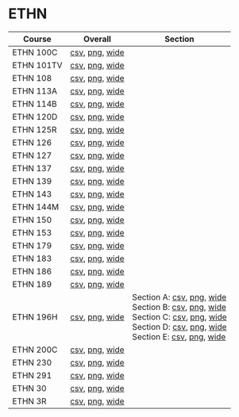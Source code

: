 # ETHN

| Course | Overall | Section |
| ------ | ------- | ------- |
| ETHN 100C | [csv](https://github.com/UCSD-Historical-Enrollment-Data/2024Spring/blob/main/overall/ETHN%20100C.csv), [png](https://raw.githubusercontent.com/UCSD-Historical-Enrollment-Data/2024Spring/main/plot_overall/ETHN%20100C.png), [wide](https://raw.githubusercontent.com/UCSD-Historical-Enrollment-Data/2024Spring/main/plot_overall_wide/ETHN%20100C.png) |  |
| ETHN 101TV | [csv](https://github.com/UCSD-Historical-Enrollment-Data/2024Spring/blob/main/overall/ETHN%20101TV.csv), [png](https://raw.githubusercontent.com/UCSD-Historical-Enrollment-Data/2024Spring/main/plot_overall/ETHN%20101TV.png), [wide](https://raw.githubusercontent.com/UCSD-Historical-Enrollment-Data/2024Spring/main/plot_overall_wide/ETHN%20101TV.png) |  |
| ETHN 108 | [csv](https://github.com/UCSD-Historical-Enrollment-Data/2024Spring/blob/main/overall/ETHN%20108.csv), [png](https://raw.githubusercontent.com/UCSD-Historical-Enrollment-Data/2024Spring/main/plot_overall/ETHN%20108.png), [wide](https://raw.githubusercontent.com/UCSD-Historical-Enrollment-Data/2024Spring/main/plot_overall_wide/ETHN%20108.png) |  |
| ETHN 113A | [csv](https://github.com/UCSD-Historical-Enrollment-Data/2024Spring/blob/main/overall/ETHN%20113A.csv), [png](https://raw.githubusercontent.com/UCSD-Historical-Enrollment-Data/2024Spring/main/plot_overall/ETHN%20113A.png), [wide](https://raw.githubusercontent.com/UCSD-Historical-Enrollment-Data/2024Spring/main/plot_overall_wide/ETHN%20113A.png) |  |
| ETHN 114B | [csv](https://github.com/UCSD-Historical-Enrollment-Data/2024Spring/blob/main/overall/ETHN%20114B.csv), [png](https://raw.githubusercontent.com/UCSD-Historical-Enrollment-Data/2024Spring/main/plot_overall/ETHN%20114B.png), [wide](https://raw.githubusercontent.com/UCSD-Historical-Enrollment-Data/2024Spring/main/plot_overall_wide/ETHN%20114B.png) |  |
| ETHN 120D | [csv](https://github.com/UCSD-Historical-Enrollment-Data/2024Spring/blob/main/overall/ETHN%20120D.csv), [png](https://raw.githubusercontent.com/UCSD-Historical-Enrollment-Data/2024Spring/main/plot_overall/ETHN%20120D.png), [wide](https://raw.githubusercontent.com/UCSD-Historical-Enrollment-Data/2024Spring/main/plot_overall_wide/ETHN%20120D.png) |  |
| ETHN 125R | [csv](https://github.com/UCSD-Historical-Enrollment-Data/2024Spring/blob/main/overall/ETHN%20125R.csv), [png](https://raw.githubusercontent.com/UCSD-Historical-Enrollment-Data/2024Spring/main/plot_overall/ETHN%20125R.png), [wide](https://raw.githubusercontent.com/UCSD-Historical-Enrollment-Data/2024Spring/main/plot_overall_wide/ETHN%20125R.png) |  |
| ETHN 126 | [csv](https://github.com/UCSD-Historical-Enrollment-Data/2024Spring/blob/main/overall/ETHN%20126.csv), [png](https://raw.githubusercontent.com/UCSD-Historical-Enrollment-Data/2024Spring/main/plot_overall/ETHN%20126.png), [wide](https://raw.githubusercontent.com/UCSD-Historical-Enrollment-Data/2024Spring/main/plot_overall_wide/ETHN%20126.png) |  |
| ETHN 127 | [csv](https://github.com/UCSD-Historical-Enrollment-Data/2024Spring/blob/main/overall/ETHN%20127.csv), [png](https://raw.githubusercontent.com/UCSD-Historical-Enrollment-Data/2024Spring/main/plot_overall/ETHN%20127.png), [wide](https://raw.githubusercontent.com/UCSD-Historical-Enrollment-Data/2024Spring/main/plot_overall_wide/ETHN%20127.png) |  |
| ETHN 137 | [csv](https://github.com/UCSD-Historical-Enrollment-Data/2024Spring/blob/main/overall/ETHN%20137.csv), [png](https://raw.githubusercontent.com/UCSD-Historical-Enrollment-Data/2024Spring/main/plot_overall/ETHN%20137.png), [wide](https://raw.githubusercontent.com/UCSD-Historical-Enrollment-Data/2024Spring/main/plot_overall_wide/ETHN%20137.png) |  |
| ETHN 139 | [csv](https://github.com/UCSD-Historical-Enrollment-Data/2024Spring/blob/main/overall/ETHN%20139.csv), [png](https://raw.githubusercontent.com/UCSD-Historical-Enrollment-Data/2024Spring/main/plot_overall/ETHN%20139.png), [wide](https://raw.githubusercontent.com/UCSD-Historical-Enrollment-Data/2024Spring/main/plot_overall_wide/ETHN%20139.png) |  |
| ETHN 143 | [csv](https://github.com/UCSD-Historical-Enrollment-Data/2024Spring/blob/main/overall/ETHN%20143.csv), [png](https://raw.githubusercontent.com/UCSD-Historical-Enrollment-Data/2024Spring/main/plot_overall/ETHN%20143.png), [wide](https://raw.githubusercontent.com/UCSD-Historical-Enrollment-Data/2024Spring/main/plot_overall_wide/ETHN%20143.png) |  |
| ETHN 144M | [csv](https://github.com/UCSD-Historical-Enrollment-Data/2024Spring/blob/main/overall/ETHN%20144M.csv), [png](https://raw.githubusercontent.com/UCSD-Historical-Enrollment-Data/2024Spring/main/plot_overall/ETHN%20144M.png), [wide](https://raw.githubusercontent.com/UCSD-Historical-Enrollment-Data/2024Spring/main/plot_overall_wide/ETHN%20144M.png) |  |
| ETHN 150 | [csv](https://github.com/UCSD-Historical-Enrollment-Data/2024Spring/blob/main/overall/ETHN%20150.csv), [png](https://raw.githubusercontent.com/UCSD-Historical-Enrollment-Data/2024Spring/main/plot_overall/ETHN%20150.png), [wide](https://raw.githubusercontent.com/UCSD-Historical-Enrollment-Data/2024Spring/main/plot_overall_wide/ETHN%20150.png) |  |
| ETHN 153 | [csv](https://github.com/UCSD-Historical-Enrollment-Data/2024Spring/blob/main/overall/ETHN%20153.csv), [png](https://raw.githubusercontent.com/UCSD-Historical-Enrollment-Data/2024Spring/main/plot_overall/ETHN%20153.png), [wide](https://raw.githubusercontent.com/UCSD-Historical-Enrollment-Data/2024Spring/main/plot_overall_wide/ETHN%20153.png) |  |
| ETHN 179 | [csv](https://github.com/UCSD-Historical-Enrollment-Data/2024Spring/blob/main/overall/ETHN%20179.csv), [png](https://raw.githubusercontent.com/UCSD-Historical-Enrollment-Data/2024Spring/main/plot_overall/ETHN%20179.png), [wide](https://raw.githubusercontent.com/UCSD-Historical-Enrollment-Data/2024Spring/main/plot_overall_wide/ETHN%20179.png) |  |
| ETHN 183 | [csv](https://github.com/UCSD-Historical-Enrollment-Data/2024Spring/blob/main/overall/ETHN%20183.csv), [png](https://raw.githubusercontent.com/UCSD-Historical-Enrollment-Data/2024Spring/main/plot_overall/ETHN%20183.png), [wide](https://raw.githubusercontent.com/UCSD-Historical-Enrollment-Data/2024Spring/main/plot_overall_wide/ETHN%20183.png) |  |
| ETHN 186 | [csv](https://github.com/UCSD-Historical-Enrollment-Data/2024Spring/blob/main/overall/ETHN%20186.csv), [png](https://raw.githubusercontent.com/UCSD-Historical-Enrollment-Data/2024Spring/main/plot_overall/ETHN%20186.png), [wide](https://raw.githubusercontent.com/UCSD-Historical-Enrollment-Data/2024Spring/main/plot_overall_wide/ETHN%20186.png) |  |
| ETHN 189 | [csv](https://github.com/UCSD-Historical-Enrollment-Data/2024Spring/blob/main/overall/ETHN%20189.csv), [png](https://raw.githubusercontent.com/UCSD-Historical-Enrollment-Data/2024Spring/main/plot_overall/ETHN%20189.png), [wide](https://raw.githubusercontent.com/UCSD-Historical-Enrollment-Data/2024Spring/main/plot_overall_wide/ETHN%20189.png) |  |
| ETHN 196H | [csv](https://github.com/UCSD-Historical-Enrollment-Data/2024Spring/blob/main/overall/ETHN%20196H.csv), [png](https://raw.githubusercontent.com/UCSD-Historical-Enrollment-Data/2024Spring/main/plot_overall/ETHN%20196H.png), [wide](https://raw.githubusercontent.com/UCSD-Historical-Enrollment-Data/2024Spring/main/plot_overall_wide/ETHN%20196H.png) | Section A: [csv](https://github.com/UCSD-Historical-Enrollment-Data/2024Spring/blob/main/section/ETHN%20196H_A.csv), [png](https://raw.githubusercontent.com/UCSD-Historical-Enrollment-Data/2024Spring/main/plot_section/ETHN%20196H_A.png), [wide](https://raw.githubusercontent.com/UCSD-Historical-Enrollment-Data/2024Spring/main/plot_section_wide/ETHN%20196H_A.png)<br>Section B: [csv](https://github.com/UCSD-Historical-Enrollment-Data/2024Spring/blob/main/section/ETHN%20196H_B.csv), [png](https://raw.githubusercontent.com/UCSD-Historical-Enrollment-Data/2024Spring/main/plot_section/ETHN%20196H_B.png), [wide](https://raw.githubusercontent.com/UCSD-Historical-Enrollment-Data/2024Spring/main/plot_section_wide/ETHN%20196H_B.png)<br>Section C: [csv](https://github.com/UCSD-Historical-Enrollment-Data/2024Spring/blob/main/section/ETHN%20196H_C.csv), [png](https://raw.githubusercontent.com/UCSD-Historical-Enrollment-Data/2024Spring/main/plot_section/ETHN%20196H_C.png), [wide](https://raw.githubusercontent.com/UCSD-Historical-Enrollment-Data/2024Spring/main/plot_section_wide/ETHN%20196H_C.png)<br>Section D: [csv](https://github.com/UCSD-Historical-Enrollment-Data/2024Spring/blob/main/section/ETHN%20196H_D.csv), [png](https://raw.githubusercontent.com/UCSD-Historical-Enrollment-Data/2024Spring/main/plot_section/ETHN%20196H_D.png), [wide](https://raw.githubusercontent.com/UCSD-Historical-Enrollment-Data/2024Spring/main/plot_section_wide/ETHN%20196H_D.png)<br>Section E: [csv](https://github.com/UCSD-Historical-Enrollment-Data/2024Spring/blob/main/section/ETHN%20196H_E.csv), [png](https://raw.githubusercontent.com/UCSD-Historical-Enrollment-Data/2024Spring/main/plot_section/ETHN%20196H_E.png), [wide](https://raw.githubusercontent.com/UCSD-Historical-Enrollment-Data/2024Spring/main/plot_section_wide/ETHN%20196H_E.png) |
| ETHN 200C | [csv](https://github.com/UCSD-Historical-Enrollment-Data/2024Spring/blob/main/overall/ETHN%20200C.csv), [png](https://raw.githubusercontent.com/UCSD-Historical-Enrollment-Data/2024Spring/main/plot_overall/ETHN%20200C.png), [wide](https://raw.githubusercontent.com/UCSD-Historical-Enrollment-Data/2024Spring/main/plot_overall_wide/ETHN%20200C.png) |  |
| ETHN 230 | [csv](https://github.com/UCSD-Historical-Enrollment-Data/2024Spring/blob/main/overall/ETHN%20230.csv), [png](https://raw.githubusercontent.com/UCSD-Historical-Enrollment-Data/2024Spring/main/plot_overall/ETHN%20230.png), [wide](https://raw.githubusercontent.com/UCSD-Historical-Enrollment-Data/2024Spring/main/plot_overall_wide/ETHN%20230.png) |  |
| ETHN 291 | [csv](https://github.com/UCSD-Historical-Enrollment-Data/2024Spring/blob/main/overall/ETHN%20291.csv), [png](https://raw.githubusercontent.com/UCSD-Historical-Enrollment-Data/2024Spring/main/plot_overall/ETHN%20291.png), [wide](https://raw.githubusercontent.com/UCSD-Historical-Enrollment-Data/2024Spring/main/plot_overall_wide/ETHN%20291.png) |  |
| ETHN 30 | [csv](https://github.com/UCSD-Historical-Enrollment-Data/2024Spring/blob/main/overall/ETHN%2030.csv), [png](https://raw.githubusercontent.com/UCSD-Historical-Enrollment-Data/2024Spring/main/plot_overall/ETHN%2030.png), [wide](https://raw.githubusercontent.com/UCSD-Historical-Enrollment-Data/2024Spring/main/plot_overall_wide/ETHN%2030.png) |  |
| ETHN 3R | [csv](https://github.com/UCSD-Historical-Enrollment-Data/2024Spring/blob/main/overall/ETHN%203R.csv), [png](https://raw.githubusercontent.com/UCSD-Historical-Enrollment-Data/2024Spring/main/plot_overall/ETHN%203R.png), [wide](https://raw.githubusercontent.com/UCSD-Historical-Enrollment-Data/2024Spring/main/plot_overall_wide/ETHN%203R.png) |  |
